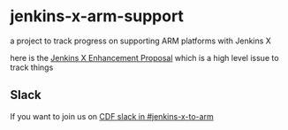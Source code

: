 # jenkins-x-arm-support
a project to track progress on supporting ARM platforms with Jenkins X

here is the [Jenkins X Enhancement Proposal](https://github.com/jenkins-x/enhancements/issues/33) which is a high level issue to track things

## Slack

If you want to join us on [CDF slack in #jenkins-x-to-arm](https://cdeliveryfdn.slack.com/join/shared_invite/enQtODM2NDI1NDc0MzIxLTA1MDcxMzUyMGU2NWVlNmQwN2M1N2M4MWJjOWFkM2UzMDY0OWNkNjAzNzM0NzVkNjQ5M2NkMmY2MTRkMWY4MWY#/)
